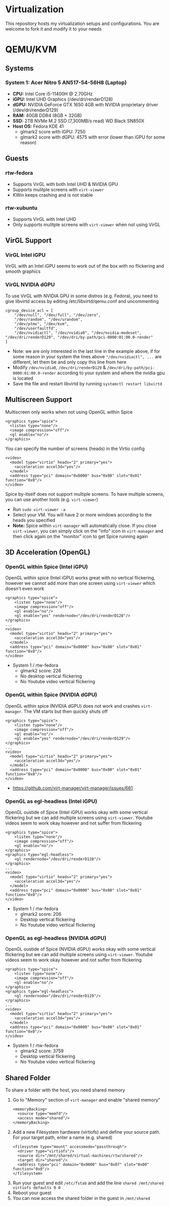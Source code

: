 # Virtualization
This repository hosts my virtualization setups and configurations. You are welcome to fork it and modify it to your needs

# QEMU/KVM

## Systems
### System 1: Acer Nitro 5 AN517-54-56H8 (Laptop)
- <b>CPU:</b> Intel Core i5-11400H @ 2.70GHz
- <b>iGPU:</b> Intel UHD Graphics (/dev/dri/renderD128)
- <b>dGPU:</b> NVIDIA GeForce GTX 1650 4GB with NVIDIA proprietary driver (/dev/dri/renderD129)
- <b>RAM:</b> 40GB DDR4 (8GB + 32GB)
- <b>SSD:</b> 2TB NVMe M.2 SSD (7,300MB/s read) WD Black SN850X
- <b>Host OS:</b> Fedora KDE 41
    - glmark2 score with iGPU: 7250
    - glmark2 score with dGPU: 4575 with error (lower than iGPU for some reason)

## Guests
### rtw-fedora
- Supports VirGL with both Intel UHD & NVIDIA GPU
- Supports mulitple screens with `virt-viewer`
- KWin keeps crashing and is not stable

### rtw-xubuntu
- Supports VirGL with Intel UHD
- Only supports mulitple screens with `virt-viewer` when not using VirGL

## VirGL Support
### VirGL Intel iGPU
VirGL with an Intel iGPU seems to work out of the box with no flickering and smooth graphics

### VirGL NVIDIA dGPU
To use VirGL with NVIDIA GPU in some distros (e.g. Fedora), you need to give libvirtd access by editing /etc/libvirtd/qemu.conf and uncommenting
```
cgroup_device_acl = [
    "/dev/null", "/dev/full", "/dev/zero",
    "/dev/random", "/dev/urandom",
    "/dev/ptmx", "/dev/kvm",
    "/dev/userfaultfd",
    "/dev/nvidiactl", "/dev/nvidia0", "/dev/nvidia-modeset", "/dev/dri/renderD129", "/dev/dri/by-path/pci-0000:01:00.0-render"
]
```
- Note: we are only interested in the last line in the example above, if for some reason in your system the lines above `"/dev/nvidiactl", ...` are different, let them be and only copy this line from here
- Modify `/dev/nvidia0`, `/dev/dri/renderD129` & `/dev/dri/by-path/pci-0000:01:00.0-render` according to your system and where the nvidia gpu is located
- Save the file and restart libvirtd by running `systemctl restart libvirtd`

## Multiscreen Support
Multiscreen only works when not using OpenGL within Spice
```
<graphics type="spice">
  <listen type="none"/>
  <image compression="off"/>
  <gl enable="no"/>
</graphics>
```
You can specify the number of screens (heads) in the Virtio config
```
<video>
  <model type="virtio" heads="2" primary="yes">
    <acceleration accel3d="yes"/>
  </model>
  <address type="pci" domain="0x0000" bus="0x00" slot="0x01" function="0x0"/>
</video>
```
Spice by-itself does not support multiple screens. To have multiple screens, you can use another tools (e.g. `virt-viewer`)
- Run `sudo virt-viewer -a`
- Select your VM. You will have 2 or more windows according to the heads you specified
- <b>Note:</b> Spice within `virt-manager` will automatically close. If you close `virt-viewer`, you can simply click on the "info" icon in `virt-manager` and then click again on the "monitor" icon to get Spice running again

## 3D Acceleration (OpenGL)
### OpenGL within Spice (Intel iGPU)
OpenGL within spice (Intel iGPU) works great with no vertical flickering, however we cannot add more than one screen using `virt-viewer` which doesn't even work
```
<graphics type="spice">
    <listen type="none"/>
    <image compression="off"/>
    <gl enable="no"/>
    <gl enable="yes" rendernode="/dev/dri/renderD128"/>
</graphics>
...
<video>
  <model type="virtio" heads="2" primary="yes">
    <acceleration accel3d="yes"/>
  </model>
  <address type="pci" domain="0x0000" bus="0x00" slot="0x01" function="0x0"/>
</video>
```
- System 1 / rtw-fedora
  - glmark2 score: 226
  - No desktop vertical flickering
  - No Youtube video vertical flickering

### OpenGL within Spice (NVIDIA dGPU)
OpenGL within spice (NVIDIA dGPU) does not work and crashes `virt-manager`. The VM starts but then quickly shuts off
```
<graphics type="spice">
    <listen type="none"/>
    <image compression="off"/>
    <gl enable="no"/>
    <gl enable="yes" rendernode="/dev/dri/renderD129"/>
</graphics>
...
<video>
  <model type="virtio" heads="2" primary="yes">
    <acceleration accel3d="yes"/>
  </model>
  <address type="pci" domain="0x0000" bus="0x00" slot="0x01" function="0x0"/>
</video>
```
- https://github.com/virt-manager/virt-manager/issues/661
### OpenGL as egl-headless (Intel iGPU)
OpenGL oustide of Spice (Intel iGPU) works okay with some vertical flickering but we can add multiple screens using `virt-viewer`. Youtube videos seem to work okay however and not suffer from flickering
```
<graphics type="spice">
    <listen type="none"/>
    <image compression="off"/>
    <gl enable="no"/>
</graphics>
<graphics type="egl-headless">
    <gl rendernode="/dev/dri/renderD128"/>
</graphics>
...
<video>
  <model type="virtio" heads="2" primary="yes">
    <acceleration accel3d="yes"/>
  </model>
  <address type="pci" domain="0x0000" bus="0x00" slot="0x01" function="0x0"/>
</video>
```
- System 1 / rtw-fedora
  - glmark2 score: 206
  - Desktop vertical flickering
  - No Youtube video vertical flickering

### OpenGL as egl-headless (NVIDIA dGPU)
OpenGL oustide of Spice (NVIDIA dGPU) works okay with some vertical flickering but we can add multiple screens using `virt-viewer`. Youtube videos seem to work okay however and not suffer from flickering
```
<graphics type="spice">
    <listen type="none"/>
    <image compression="off"/>
    <gl enable="no"/>
</graphics>
<graphics type="egl-headless">
    <gl rendernode="/dev/dri/renderD129"/>
</graphics>
...
<video>
  <model type="virtio" heads="2" primary="yes">
    <acceleration accel3d="yes"/>
  </model>
  <address type="pci" domain="0x0000" bus="0x00" slot="0x01" function="0x0"/>
</video>
```
- System 1 / rtw-fedora
  - glmark2 score: 3759
  - Desktop vertical flickering
  - No Youtube video vertical flickering

## Shared Folder
To share a folder with the host, you need shared memory
1. Go to "Memory" section of `virt-manager` and enable "shared memory"
    ```
    <memoryBacking>
      <source type="memfd"/>
      <access mode="shared"/>
    </memoryBacking>
    ```
2. Add a new Filesystem hardware (virtiofs) and define your source path. For your target path, enter a name (e.g. shared)
    ```
    <filesystem type="mount" accessmode="passthrough">
      <driver type="virtiofs"/>
      <source dir="/mnt/shared/virtual-machines/rtw/shared"/>
      <target dir="shared"/>
      <address type="pci" domain="0x0000" bus="0x07" slot="0x00" function="0x0"/>
    </filesystem>
    ```
3. Run your guest and edit `/etc/fstab` and add the line `shared /mnt/shared virtiofs defaults 0 0`
4. Reboot your guest
5. You can now access the shared folder in the guest in `/mnt/shared`